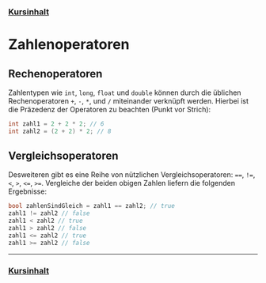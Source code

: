 ### [Kursinhalt](../README.md)

Zahlenoperatoren
=================

Rechenoperatoren
------------------


Zahlentypen wie `int`, `long`, `float` und `double` können durch die üblichen Rechenoperatoren `+`, `-`, `*`, und `/` miteinander verknüpft werden. Hierbei ist die Präzedenz der Operatoren zu beachten (Punkt vor Strich):

```cs
int zahl1 = 2 + 2 * 2; // 6
int zahl2 = (2 + 2) * 2; // 8
```

Vergleichsoperatoren
--------------------

Desweiteren gibt es eine Reihe von nützlichen Vergleichsoperatoren: `==`, `!=`, `<`, `>`, `<=`, `>=`.
Vergleiche der beiden obigen Zahlen liefern die folgenden Ergebnisse: 

```cs
bool zahlenSindGleich = zahl1 == zahl2; // true
zahl1 != zahl2 // false
zahl1 < zahl2 // true
zahl1 > zahl2 // false
zahl1 <= zahl2 // true
zahl1 >= zahl2 // false
```

---

### [Kursinhalt](../README.md)